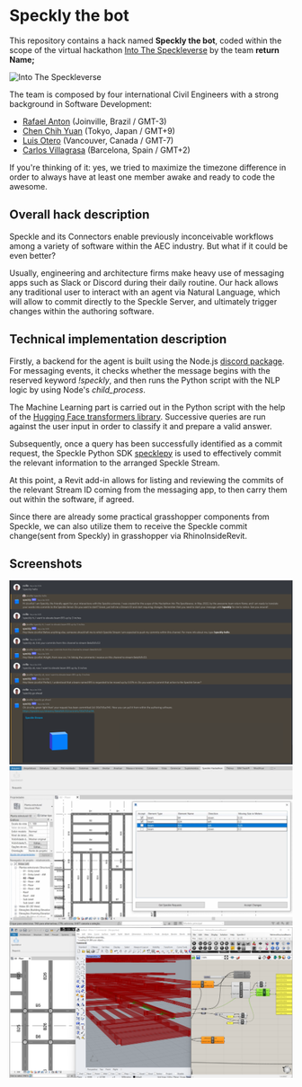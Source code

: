 # Speckly the bot
This repository contains a hack named **Speckly the bot**, coded within the scope of the virtual hackathon
[Into The Speckleverse](https://speckle.systems/blog/into-the-speckleverse/)
by the team **return Name;**

![Into The Speckleverse](https://speckle.systems/content/images/size/w2000/2022/03/preview.png)

The team is composed by four international Civil Engineers with a strong background in Software Development:
- [Rafael Anton](https://github.com/antonrafael) (Joinville, Brazil / GMT-3)
- [Chen Chih Yuan](https://github.com/ChenChihYuan) (Tokyo, Japan / GMT+9)
- [Luis Otero](https://github.com/alonsooteroseminario) (Vancouver, Canada / GMT-7)
- [Carlos Villagrasa](https://github.com/cvillagrasa) (Barcelona, Spain / GMT+2)

If you're thinking of it: yes, we tried to maximize the timezone difference in order to always have
at least one member awake and ready to code the awesome. 

## Overall hack description
Speckle and its Connectors enable previously inconceivable workflows among a variety of software 
within the AEC industry. But what if it could be even better?

Usually, engineering and architecture firms make heavy use of messaging apps such as Slack or 
Discord during their daily routine. Our hack allows any traditional user to interact with an agent 
via Natural Language, which will allow to commit directly to the Speckle Server, and ultimately 
trigger changes within the authoring software.

## Technical implementation description
Firstly, a backend for the agent is built using the Node.js [discord package](https://discord.js.org/). 
For messaging events, it checks whether the message begins with the reserved keyword *!speckly*, and then 
runs the Python script with the NLP logic by using Node's *child_process*.

The Machine Learning part is carried out in the Python script with the help of the 
[Hugging Face transformers library](https://github.com/huggingface/transformers). Successive queries are run 
against the user input in order to classify it and prepare a valid answer.

Subsequently, once a query has been successfully identified as a commit request, the Speckle Python SDK 
[specklepy](https://speckle.guide/dev/python.html) is used to effectively commit the relevant information to 
the arranged Speckle Stream.

At this point, a Revit add-in allows for listing and reviewing the commits of the relevant Stream ID coming from 
the messaging app, to then carry them out within the software, if agreed.

Since there are already some practical grasshopper components from Speckle, we can also utilize them to receive the Speckle commit change(sent from Speckly) in grasshopper via RhinoInsideRevit.
## Screenshots
![img.png](doc/speckly_demo_discord.png)
![img.png](doc/speckly_demo_revit.png)
![img.png](doc/speckly_demo_rhino.png)